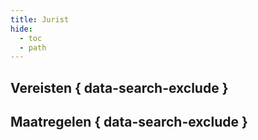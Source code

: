 ```yaml
---
title: Jurist
hide:
  - toc
  - path
---
```


## Vereisten { data-search-exclude }

<!-- list_vereisten rollen/jurist no-rol no-levenscyclus no-search no-onderwerp -->

## Maatregelen { data-search-exclude }

<!-- list_maatregelen rollen/jurist no-rol no-levenscyclus no-search no-onderwerp -->
